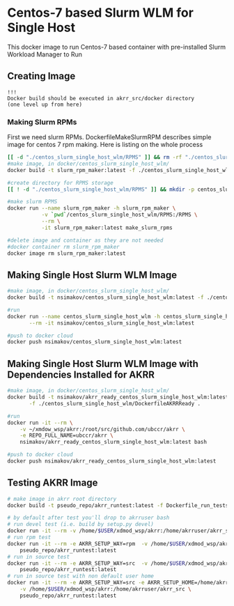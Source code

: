 # Centos-7 based Slurm WLM for Single Host

This docker image to run Centos-7 based container
with pre-installed Slurm Workload Manager to
Run 

## Creating Image

```
!!!
Docker build should be executed in akrr_src/docker directory
(one level up from here)
```

### Making Slurm RPMs

First we need slurm RPMs.
DockerfileMakeSlurmRPM describes simple image for centos 7 rpm making.
Here is listing on the whole process

```bash
[[ -d "./centos_slurm_single_host_wlm/RPMS" ]] && rm -rf "./centos_slurm_single_host_wlm/RPMS" 
#make image, in docker/centos_slurm_single_host_wlm/
docker build -t slurm_rpm_maker:latest -f ./centos_slurm_single_host_wlm/DockerfileMakeSlurmRPM .

#create directory for RPMS storage
[[ ! -d "./centos_slurm_single_host_wlm/RPMS" ]] && mkdir -p centos_slurm_single_host_wlm/RPMS

#make slurm RPMS
docker run --name slurm_rpm_maker -h slurm_rpm_maker \
           -v `pwd`/centos_slurm_single_host_wlm/RPMS:/RPMS \
           --rm \
           -it slurm_rpm_maker:latest make_slurm_rpms

#delete image and container as they are not needed
#docker container rm slurm_rpm_maker
docker image rm slurm_rpm_maker:latest
```

## Making Single Host Slurm WLM Image

```bash
#make image, in docker/centos_slurm_single_host_wlm/
docker build -t nsimakov/centos_slurm_single_host_wlm:latest -f ./centos_slurm_single_host_wlm/Dockerfile .

#run
docker run --name centos_slurm_single_host_wlm -h centos_slurm_single_host_wlm \
       --rm -it nsimakov/centos_slurm_single_host_wlm:latest

#push to docker cloud
docker push nsimakov/centos_slurm_single_host_wlm:latest
```

## Making Single Host Slurm WLM Image with Dependencies Installed for AKRR

```bash
#make image, in docker/centos_slurm_single_host_wlm/
docker build -t nsimakov/akrr_ready_centos_slurm_single_host_wlm:latest \
       -f ./centos_slurm_single_host_wlm/DockerfileAKRRReady .

#run
docker run -it --rm \
    -v ~/xmdow_wsp/akrr:/root/src/github.com/ubccr/akrr \
    -e REPO_FULL_NAME=ubccr/akrr \
    nsimakov/akrr_ready_centos_slurm_single_host_wlm:latest bash

#push to docker cloud
docker push nsimakov/akrr_ready_centos_slurm_single_host_wlm:latest
```

## Testing AKRR Image

```bash
# make image in akrr root directory
docker build -t pseudo_repo/akrr_runtest:latest -f Dockerfile_run_tests .

# by default after test you'll drop to akrruser bash
# run devel test (i.e. build by setup.py devel)
docker run -it --rm -v /home/$USER/xdmod_wsp/akrr:/home/akrruser/akrr_src pseudo_repo/akrr_runtest:latest
# run rpm test
docker run -it --rm -e AKRR_SETUP_WAY=rpm  -v /home/$USER/xdmod_wsp/akrr:/home/akrruser/akrr_src \
    pseudo_repo/akrr_runtest:latest
# run in source test
docker run -it --rm -e AKRR_SETUP_WAY=src  -v /home/$USER/xdmod_wsp/akrr:/home/akrruser/akrr_src \
    pseudo_repo/akrr_runtest:latest
# run in source test with non default user home
docker run -it --rm -e AKRR_SETUP_WAY=src -e AKRR_SETUP_HOME=/home/akrruser/akrrhome\
    -v /home/$USER/xdmod_wsp/akrr:/home/akrruser/akrr_src \
    pseudo_repo/akrr_runtest:latest
```
